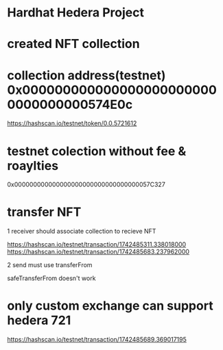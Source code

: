 # Hardhat Hedera Project

# created NFT collection

# collection address(testnet) 0x0000000000000000000000000000000000574E0c

https://hashscan.io/testnet/token/0.0.5721612


# testnet colection without fee & roaylties

0x000000000000000000000000000000000057C327

# transfer NFT

1 receiver should associate collection to recieve NFT

https://hashscan.io/testnet/transaction/1742485311.338018000
https://hashscan.io/testnet/transaction/1742485683.237962000

2 send must use 
transferFrom

safeTransferFrom doesn't work


# only custom exchange can support hedera 721

https://hashscan.io/testnet/transaction/1742485689.369017195